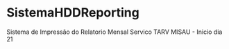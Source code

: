 SistemaHDDReporting
===================

Sistema de Impressão do Relatorio Mensal Servico TARV MISAU - Inicio dia 21